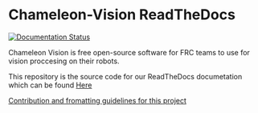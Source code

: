 # Chameleon-Vision ReadTheDocs

[![Documentation Status](https://readthedocs.org/projects/chameleon-vision/badge/?version=latest)](https://chameleon-vision.readthedocs.io/en/latest/?badge=latest)

Chameleon Vision is free open-source software for FRC teams to use for vision proccesing on their robots.

This repository is the source code for our ReadTheDocs documetation which can be found [Here](https://chameleon-vision.readthedocs.io/en/latest/contents.html#)

[Contribution and fromatting guidelines for this project](CONTRIBUTING.md)
